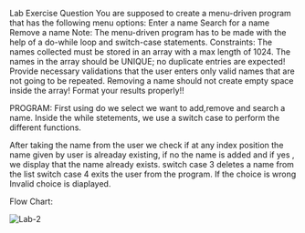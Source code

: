 Lab Exercise Question
You are supposed to create a menu-driven program that has the following menu options:
Enter a name
Search for a name
Remove a name
Note:
The menu-driven program has to be made with the help of a do-while loop and switch-case statements.
Constraints:
The names collected must be stored in an array with a max length of 1024.
The names in the array should be UNIQUE; no duplicate entries are expected!
Provide necessary validations that the user enters only valid names that are not going to be repeated.
Removing a name should not create empty space inside the array!
Format your results properly!!


PROGRAM:
First using do  we select we want to add,remove and search a name.
Inside the while stetements, we use a switch case to perform the different functions.

After taking the name from the user we check if at any index position the name given by user is alreaday existing, if no the name is added and if yes , we display that the name already exists.
switch case 3 deletes a name from the list
switch case 4 exits the user from the program.
If the choice is wrong Invalid choice is diaplayed.

Flow  Chart:

![Lab-2](https://github.com/Elizabeth1006/22122021-MDS273L-JAVA/assets/118045058/b4092404-c35b-4754-931a-e263cb5cc755)
